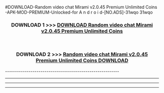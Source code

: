 #DOWNLOAD-Random video chat Mirami v2.0.45 Premium Unlimited Coins -APK-MOD-PREMIUM-Unlocked-for A n d r o i d-[NO.ADS]-31wqo 31wqo 



<div align="center">

<h3>DOWNLOAD 1 >>> <a href="https://t.co/FKmqrqFo6t??judul=Random video chat Mirami v2.0.45 Premium Unlimited Coins ">DOWNLOAD Random video chat Mirami v2.0.45 Premium Unlimited Coins </a></h3><br>

<h3>DOWNLOAD 2 >>> <a href="https://t.co/FKmqrqFo6t??judul=Random video chat Mirami v2.0.45 Premium Unlimited Coins ">Random video chat Mirami v2.0.45 Premium Unlimited Coins  DOWNLOAD </a></h3>

</div>
----------------------------------------------------------

----------------------------------------------------------

----------------------------------------------------------

----------------------------------------------------------



